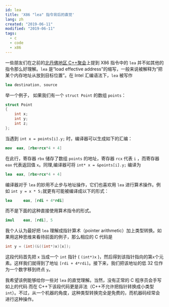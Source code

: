 ```yaml
---
id: lea
title: 'X86 "lea" 指令背后的直觉'
lang: zh
created: "2019-06-11"
modified: "2019-06-11"
tags:
  - c
  - code
  - x86
---
```


一些朋友们在之前的[北丹佛地区 C++聚会](https://www.meetup.com/North-Denver-Metro-C-Meetup/events/261292867/)上提到 X86 指令中的 `lea` 并不如其他的指令那么好理解。`lea` 是“load effective address”的缩写，一般来说被解释为“把某个内存地址从放到目标位置”。在 Intel 汇编语法下，`lea` 被写作

```nasm
lea destination, source
```

举一个例子， 如果我们有一个 `struct Point` 的数组 `points`：

```c
struct Point
{
    int x;
    int y;
    int z;
};
```

当遇到 `int x = points[i].y;` 时，编译器可以生成如下的汇编：

```nasm
mov  eax, [rbx+rcx*4 + 4]
```

在此行，寄存器 `rbx` 储存了数组 `points` 的地址，寄存器 `rcx` 代表 `i` ，而寄存器 `eax` 代表返回值 `x`。同理,编译器可将 `int* x = &points[i].y;` 编译为

```nasm
lea  eax, [rbx+rcx*4 + 4]
```

编译器对于 `lea` 的妙用不止步与地址操作，它们也喜欢用 `lea` 进行算术操作。例如 `int y = x * 5;`就更有可能被编译成以下的形式：

```nasm
lea     eax, [rdi + 4*rdi]
```

而不是下面的这种直接使用算术指令的形式。

```nasm
imul    eax, [rdi], 5
```

我个人认为最好把 `lea` 理解成指针算术（pointer arithmetic）加上类型转换。如果用这种思维来看待前面的例子，那么相应的 C 代码是

```c
int y = (int)(&((int*)x)[x]);
```

这段代码首先把 `x` 当成一个 `int` 指针 ( `(int*)x` )，然后得到该指针指向的第`x`个元素。这样我们就得到了地址 `[rdi + 4*rdi]`。接下来，我们把该地址的低 32 位作为一个数字移到终点 `y`。

我希望该例能够给你一些对 `lea` 的直觉理解。当然，没有正常的 C 程序员会手写如上的代码 而在 C++下该段代码更是非法（C++不允许把指针转换成小类型 `int`）。不过，从一个机器的角度，这种类型转换完全是免费的，而机器码经常会进行这种操作。
